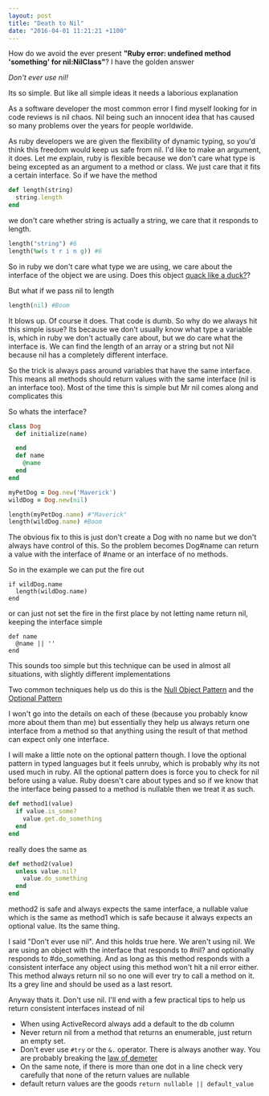 ```yaml
---
layout: post
title: "Death to Nil"
date: "2016-04-01 11:21:21 +1100"
---
```


How do we avoid the ever present **"Ruby error: undefined method 'something' for nil:NilClass"**? I have the golden answer

*Don't ever use nil!*

Its so simple. But like all simple ideas it needs a laborious explanation

As a software developer the most common error I find myself looking for in code reviews is nil chaos. Nil being such an innocent idea that has caused so many problems over the years for people worldwide.

As ruby developers we are given the flexibility of dynamic typing, so you'd think this freedom would keep us safe from nil. I'd like to make an argument, it does. Let me explain, ruby is flexible because we don't care what type is being excepted as an argument to a method or class. We just care that it fits a certain interface. So if we have the method

```ruby
def length(string)
  string.length
end
```

we don't care whether string is actually a string, we care that it responds to length.

```ruby
length("string") #6
length(%w(s t r i n g)) #6
```

So in ruby we don't care what type we are using, we care about the interface of the object we are using. Does this object [quack like a duck?](https://en.wikipedia.org/wiki/Duck_typing)?

But what if we pass nil to length

```ruby
length(nil) #Boom
```

It blows up. Of course it does. That code is dumb. So why do we always hit this simple issue? Its because we don't usually know what type a variable is, which in ruby we don't actually care about, but we do care what the interface is. We can find the length of an array or a string but not Nil because nil has a completely different interface.

So the trick is always pass around variables that have the same interface. This means all methods should return values with the same interface (nil is an interface too). Most of the time this is simple but Mr nil comes along and complicates this

So whats the interface?

```ruby
class Dog
  def initialize(name)

  end
  def name
    @name
  end
end

myPetDog = Dog.new('Maverick')
wildDog = Dog.new(nil)

length(myPetDog.name) #"Maverick"
length(wildDog.name) #Boom
```

The obvious fix to this is just don't create a Dog with no name but we don't always have control of this. So the problem becomes Dog#name can return a value with the interface of #name or an interface of no methods.

So in the example we can put the fire out

```
if wildDog.name
  length(wildDog.name)
end
```

or can just not set the fire in the first place by not letting name return nil, keeping the interface simple

```
def name
  @name || ''
end
```

This sounds too simple but this technique can be used in almost all situations, with slightly different implementations

Two common techniques help us do this is the [Null Object Pattern](https://robots.thoughtbot.com/rails-refactoring-example-introduce-null-object) and the [Optional Pattern](https://medium.com/learnings-in-and-around-sharetribe/option-pattern-in-ruby-7b0f7c5abdb6#.mzdo9ylld)

I won't go into the details on each of these (because you probably know more about them than me) but essentially they help us always return one interface from a method so that anything using the result of that method can expect only one interface.

I will make a little note on the optional pattern though. I love the optional pattern in typed languages but it feels unruby, which is probably why its not used much in ruby. All the optional pattern does is force you to check for nil before using a value. Ruby doesn't care about types and so if we know that the interface being passed to a method is nullable then we treat it as such.

```ruby
def method1(value)
  if value.is_some?
    value.get.do_something
  end
end
```

really does the same as

```ruby
def method2(value)
  unless value.nil?
    value.do_something
  end
end
```

method2 is safe and always expects the same interface, a nullable value which is the same as method1 which is safe because it always expects an optional value. Its the same thing.

I said "Don't ever use nil". And this holds true here. We aren't using nil. We are using an object with the interface that responds to #nil? and optionally responds to #do_something. And as long as this method responds with a consistent interface any object using this method won't hit a nil error either. This method always return nil so no one will ever try to call a method on it. Its a grey line and should be used as a last resort.

Anyway thats it. Don't use nil. I'll end with a few practical tips to help us return consistent interfaces instead of nil

- When using ActiveRecord always add a default to the db column
- Never return nil from a method that returns an enumerable, just return an empty set.
- Don't ever use `#try` or the `&.` operator. There is always another way. You are probably breaking the [law of demeter](https://en.wikipedia.org/wiki/Law_of_Demeter)
- On the same note, if there is more than one dot in a line check very carefully that none of the return values are nullable
- default return values are the goods `return nullable || default_value`

